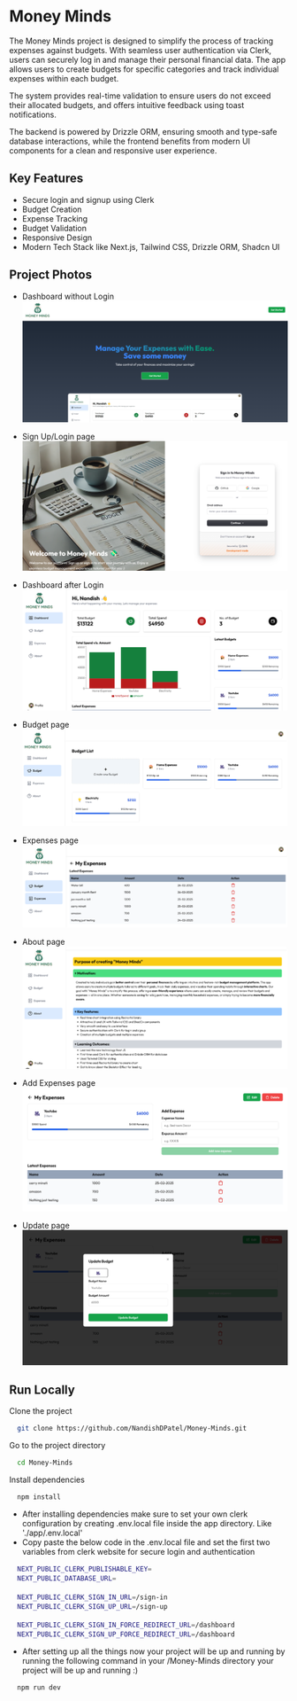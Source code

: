 # Money Minds

The Money Minds project is designed to simplify the process of tracking expenses against budgets. With seamless user authentication via Clerk, users can securely log in and manage their personal financial data. The app allows users to create budgets for specific categories and track individual expenses within each budget.

The system provides real-time validation to ensure users do not exceed their allocated budgets, and offers intuitive feedback using toast notifications.

The backend is powered by Drizzle ORM, ensuring smooth and type-safe database interactions, while the frontend benefits from modern UI components for a clean and responsive user experience.


## Key Features

- Secure login and signup using Clerk
- Budget Creation
- Expense Tracking
- Budget Validation
- Responsive Design
- Modern Tech Stack like Next.js, Tailwind CSS, Drizzle ORM, Shadcn UI

## Project Photos

- Dashboard without Login
[![Landing page](app/images/01-dashboard.png)](https://katherineoelsner.com/)

- Sign Up/Login page
[![Login/Sign Up page](app/images/02-signin-signup.png)](https://katherineoelsner.com/)

- Dashboard after Login
[![Dashboard](app/images/03-dashboard-after-login.png)](https://katherineoelsner.com/)

- Budget page
[![Budget page](app/images/04-budgets.png)](https://katherineoelsner.com/)

- Expenses page
[![Expenses page](app/images/05-expenses.png)](https://katherineoelsner.com/)

- About page
[![About page](app/images/06-about.png)](https://katherineoelsner.com/)

- Add Expenses page
[![Add Expenses page](app/images/07-add-expense.png)](https://katherineoelsner.com/)

- Update page
[![Update page](app/images/08-update-budget.png)](https://katherineoelsner.com/)

## Run Locally

Clone the project
```bash
  git clone https://github.com/NandishDPatel/Money-Minds.git
```

Go to the project directory
```bash
  cd Money-Minds
```

Install dependencies
```bash
  npm install
```

- After installing dependencies make sure to set your own clerk configuration by creating .env.local file inside the app directory. Like './app/.env.local' 
- Copy paste the below code in the .env.local file and set the first two variables from clerk website for secure login and authentication
```bash
  NEXT_PUBLIC_CLERK_PUBLISHABLE_KEY=
  NEXT_PUBLIC_DATABASE_URL=
  
  NEXT_PUBLIC_CLERK_SIGN_IN_URL=/sign-in
  NEXT_PUBLIC_CLERK_SIGN_UP_URL=/sign-up

  NEXT_PUBLIC_CLERK_SIGN_IN_FORCE_REDIRECT_URL=/dashboard
  NEXT_PUBLIC_CLERK_SIGN_UP_FORCE_REDIRECT_URL=/dashboard

```

- After setting up all the things now your project will be up and running by running the following command in your /Money-Minds directory your project will be up and running :)

```bash
  npm run dev
```
